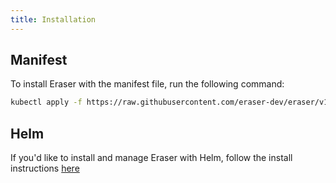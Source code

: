 ```yaml
---
title: Installation
---
```


## Manifest

To install Eraser with the manifest file, run the following command:

```bash
kubectl apply -f https://raw.githubusercontent.com/eraser-dev/eraser/v1.0.0/deploy/eraser.yaml
```

## Helm

If you'd like to install and manage Eraser with Helm, follow the install instructions [here](https://github.com/eraser-dev/eraser/blob/main/charts/eraser/README.md)
